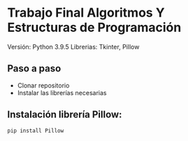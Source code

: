 # Trabajo Final Algoritmos Y Estructuras de Programación

Versión: Python 3.9.5
Librerias: Tkinter, Pillow

## Paso a paso
+ Clonar repositorio
+ Instalar las librerías necesarias 

## Instalación librería Pillow:

`pip install Pillow`

